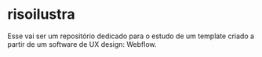 # risoilustra
Esse vai ser um repositório dedicado para o estudo de um template criado a partir de um software de UX design: Webflow.
